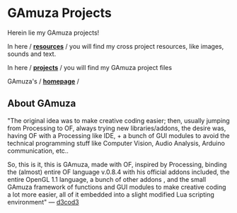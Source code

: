# **GAmuza Projects**

Herein lie my GAmuza projects!

In here  / [**resources**](./0-resources) / you will find my cross project resources, like images, sounds and text.

In here / [**projects**](./1-projects) / you will find my GAmuza project files

GAmuza's / [**homepage**](http://gamuza.d3cod3.org) /

## About GAmuza

"The original idea was to make creative coding easier; then, usually jumping from Processing to OF, always trying new libraries/addons, the desire was, having OF with a Processing like IDE, + a bunch of GUI modules to avoid the technical programming stuff like Computer Vision, Audio Analysis, Arduino communication, etc..

So, this is it, this is GAmuza, made with OF, inspired by Processing, binding the (almost) entire OF language v.0.8.4 with his official addons included, the entire OpenGL 1.1 language, a bunch of other addons , and the small GAmuza framework of functions and GUI modules to make creative coding a lot more easier, all of it embedded into a slight modified Lua scripting environment" — [d3cod3](https://github.com/d3cod3/GAmuza)
